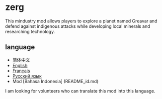 # zerg
This mindustry mod allows players to explore a planet named Greavar and defend against indigenous attacks while developing local minerals and researching technology.

## language
- [简体中文](README_zh.md)
- [English](README.md)
- [Français](README_fr.md)
- [Русский язык](README_ru.md)
- Mod [Bahasa Indonesia] (README_id.md)
 
I am looking for volunteers who can translate this mod into this language.